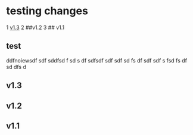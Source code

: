 # testing changes
1 [v1.3](##v1.3)
2 ##v1.2
3 ## v1.1
## test
  ddfnoiewsdf
  sdf
  sddfsd
  f
  sd
  s
  df
  sdfsdf
  sdf
  sdf
  sd
  fs
  df
  sdf
  sdf
  s
  fsd
  fs
  df
  sd
  dfs
  d


## v1.3

## v1.2

## v1.1

